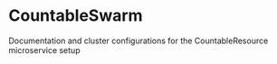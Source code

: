 # CountableSwarm

Documentation and cluster configurations for the CountableResource microservice setup